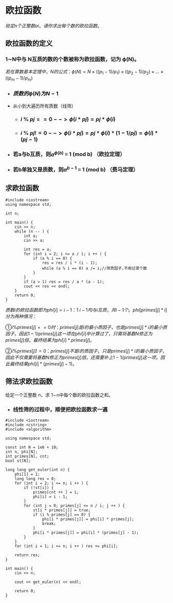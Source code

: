 # 欧拉函数
$给定 n个正整数 ai，请你求出每个数的欧拉函数。$

## 欧拉函数的定义

### 1∼N中与 N互质的数的个数被称为欧拉函数，记为 ϕ(N)。

$若在算数基本定理中，N的公式：ϕ(N)= N × ((p_1 − 1) / p_1) × ((p_2 − 1) / p_2) × … × ((p_m − 1) / p_m)$

- ### $质数的ϕ(N)为N - 1$
- 从小到大遍历所有质数（线筛）
  - ### $i\  \% \ pj == 0  -->   ϕ(i * pj) = pj * ϕ(i)$
  - ### $i\ \% \ pj != 0  -->   ϕ(i * pj) = pj * ϕ(i) * (1 - 1 / pj) = ϕ(i) * (pj - 1)$
- ### 若a与b互质，则$a^{ϕ(b)}$ ≡ 1 (mod b) （欧拉定理）
- ### 若b单独又是质数，则$a^{b - 1}$ ≡ 1 (mod b) （费马定理）
  
## 求欧拉函数
```
#include <iostream>
using namespace std;

int n;

int main() {
    cin >> n;
    while (n -- ) {
        int a;
        cin >> a;
        
        int res = a;
        for (int i = 2; i <= a / i; i ++ ) {
            if (a % i == 0) {
                res = res / i * (i - 1);
                while (a % i == 0) a /= i;//筛质因子,不用记录个数
            }
        }
        if (a > 1) res = res / a * (a - 1);
        cout << res << endl;
    }
    return 0;
}
```

$质数i的欧拉函数即为phi[i] = i - 1：1 ~ i−1均与i互质，共i−1个。phi[primes[j] * i]分为两种情况：$

$① i \% primes[j] == 0时：primes[j]是i的最小质因子，也是primes[j] * i的最小质因子，因此1 - 1 / primes[j]这一项在phi[i]中计算过了，只需将基数N修正为primes[j]倍，最终结果为phi[i] * primes[j]。$

$② i \% primes[j] != 0：primes[j]不是i的质因子，只是primes[j] * i的最小质因子，因此不仅需要将基数N修正为primes[j]倍，还需要补上1 - 1 / primes[j]这一项，因此最终结果phi[i] * (primes[j] - 1)。$

## 筛法求欧拉函数
给定一个正整数 n，求 1∼n中每个数的欧拉函数之和。
- ### 线性筛的过程中，顺便把欧拉函数求一遍
```
#include <iostream>
#include <cstring>
#include <algorithm>

using namespace std;

const int N = 1e6 + 10;
int n, phi[N];
int primes[N], cnt;
bool st[N];

long long get_euler(int n) {
    phi[1] = 1;
    long long res = 0;
    for (int i = 2; i <= n; i ++ ) {
        if (!st[i]) {
            primes[cnt ++ ] = i;
            phi[i] = i - 1;
        }
        for (int j = 0; primes[j] <= n / i; j ++ ) {
            st[i * primes[j]] = true;
            if (i % primes[j] == 0) {
                phi[i * primes[j]] = phi[i] * primes[j];
                break;
            }
            phi[i * primes[j]] = phi[i] * (primes[j] - 1); 
        }
    }
    for (int i = 1; i <= n; i ++ ) res += phi[i];
    
    return res;
}

int main() {
    cin >> n;
    
    cout << get_euler(n) << endl;

    return 0;
}
```

